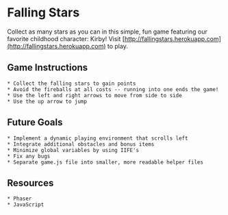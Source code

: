 # Falling Stars
Collect as many stars as you can in this simple, fun game featuring our favorite childhood character: Kirby! Visit [http://fallingstars.herokuapp.com](http://fallingstars.herokuapp.com) to play.

## Game Instructions
```
* Collect the falling stars to gain points
* Avoid the fireballs at all costs -- running into one ends the game!
* Use the left and right arrows to move from side to side
* Use the up arrow to jump
```

## Future Goals
```
* Implement a dynamic playing environment that scrolls left
* Integrate additional obstacles and bonus items
* Minimize global variables by using IIFE's
* Fix any bugs
* Separate game.js file into smaller, more readable helper files
```

## Resources
```
* Phaser
* JavaScript
```
